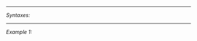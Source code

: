 


---
*Syntaxes:*

<!-- [] call `BIN_fnc_initUGV` -->

---
*Example 1:*

<!-- 
```sqf
[] call BIN_fnc_initUGV;
``` -->